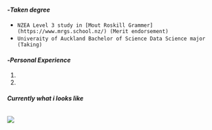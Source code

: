 #### -*Taken degree*
* `NZEA Level 3 study in [Mout Roskill Grammer](https://www.mrgs.school.nz/) (Merit endorsement)`
* `Univeraity of Auckland Bachelor of Science Data Science major (Taking)`

#### -*Personal Experience*
1.
2.



###### **Currently what i looks like**
![](https://media.tenor.com/e046riJYwWwAAAAC/bocchi-bocchi-the-rock.gif)
